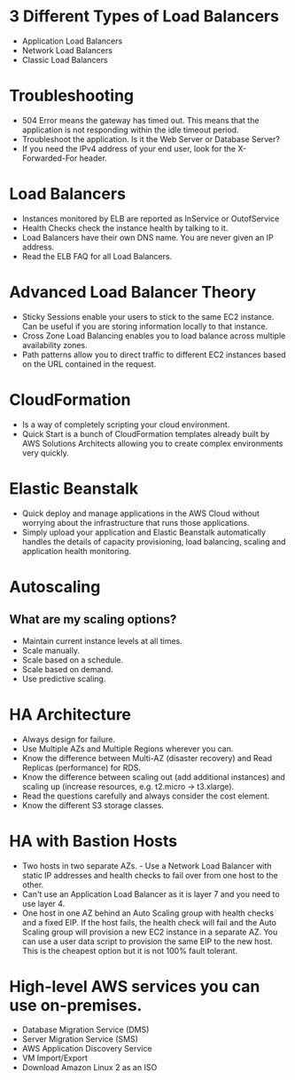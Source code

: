 # 3 Different Types of Load Balancers
* Application Load Balancers
* Network Load Balancers
* Classic Load Balancers

# Troubleshooting
* 504 Error means the gateway has timed out. This means that the application is not responding within the idle timeout period.
* Troubleshoot the application. Is it the Web Server or Database Server?
* If you need the IPv4 address of your end user, look for the X-Forwarded-For header.


# Load Balancers
* Instances monitored by ELB are reported as InService or OutofService
* Health Checks check the instance health by talking to it.
* Load Balancers have their own DNS name. You are never given an IP address.
* Read the ELB FAQ for all Load Balancers.

# Advanced Load Balancer Theory
* Sticky Sessions enable your users to stick to the same EC2 instance. Can be useful if you are storing information locally to that instance.
* Cross Zone Load Balancing enables you to load balance across multiple availability zones.
* Path patterns allow you to direct traffic to different EC2 instances based on the URL contained in the request.

# CloudFormation
* Is a way of completely scripting your cloud environment.
* Quick Start is a bunch of CloudFormation templates already built by AWS Solutions Architects allowing you to create complex environments very quickly.

# Elastic Beanstalk
* Quick deploy and manage applications in the AWS Cloud without worrying about the infrastructure that runs those applications.
* Simply upload your application and Elastic Beanstalk automatically handles the details of capacity provisioning, load balancing, scaling and application health monitoring.

# Autoscaling
## What are my scaling options?
* Maintain current instance levels at all times.
* Scale manually.
* Scale based on a schedule.
* Scale based on demand.
* Use predictive scaling.

# HA Architecture
* Always design for failure.
* Use Multiple AZs and Multiple Regions wherever you can.
* Know the difference between Multi-AZ (disaster recovery) and Read Replicas (performance) for RDS.
* Know the difference between scaling out (add additional instances) and scaling up (increase resources, e.g. t2.micro -> t3.xlarge).
* Read the questions carefully and always consider the cost element.
* Know the different S3 storage classes.

# HA with Bastion Hosts
* Two hosts in two separate AZs. - Use a Network Load Balancer with static IP addresses and health checks to fail over from one host to the other.
* Can't use an Application Load Balancer as it is layer 7 and you need to use layer 4.
* One host in one AZ behind an Auto Scaling group with health checks and a fixed EIP. If the host fails, the health check will fail and the Auto Scaling group will provision a new EC2 instance in a separate AZ. You can use a user data script to provision the same EIP to the new host. This is the cheapest option but it is not 100% fault tolerant.

# High-level AWS services you can use on-premises.
* Database Migration Service (DMS)
* Server Migration Service (SMS)
* AWS Application Discovery Service
* VM Import/Export
* Download Amazon Linux 2 as an ISO